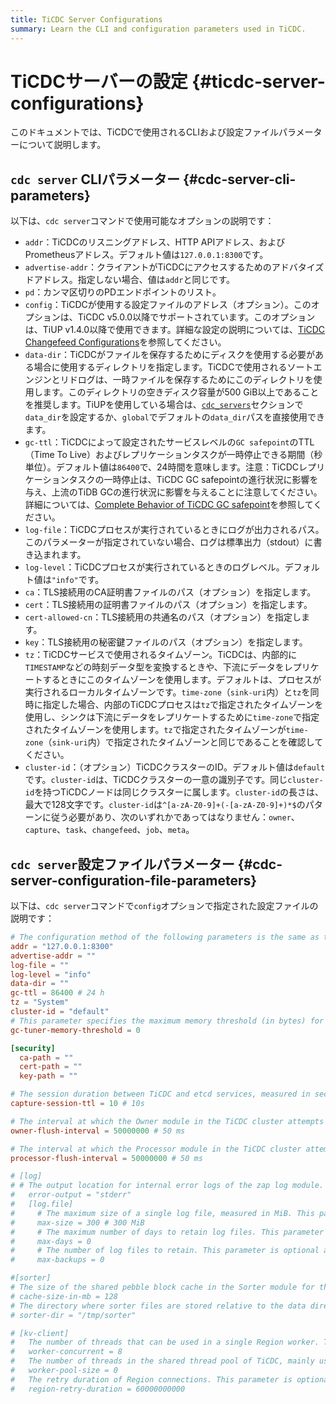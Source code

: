 ```yaml
---
title: TiCDC Server Configurations
summary: Learn the CLI and configuration parameters used in TiCDC.
---
```


# TiCDCサーバーの設定 {#ticdc-server-configurations}

このドキュメントでは、TiCDCで使用されるCLIおよび設定ファイルパラメーターについて説明します。

## `cdc server` CLIパラメーター {#cdc-server-cli-parameters}

以下は、`cdc server`コマンドで使用可能なオプションの説明です：

- `addr`：TiCDCのリスニングアドレス、HTTP APIアドレス、およびPrometheusアドレス。デフォルト値は`127.0.0.1:8300`です。
- `advertise-addr`：クライアントがTiCDCにアクセスするためのアドバタイズドアドレス。指定しない場合、値は`addr`と同じです。
- `pd`：カンマ区切りのPDエンドポイントのリスト。
- `config`：TiCDCが使用する設定ファイルのアドレス（オプション）。このオプションは、TiCDC v5.0.0以降でサポートされています。このオプションは、TiUP v1.4.0以降で使用できます。詳細な設定の説明については、[TiCDC Changefeed Configurations](/ticdc/ticdc-changefeed-config.md)を参照してください。
- `data-dir`：TiCDCがファイルを保存するためにディスクを使用する必要がある場合に使用するディレクトリを指定します。TiCDCで使用されるソートエンジンとリドログは、一時ファイルを保存するためにこのディレクトリを使用します。このディレクトリの空きディスク容量が500 GiB以上であることを推奨します。TiUPを使用している場合は、[`cdc_servers`](/tiup/tiup-cluster-topology-reference.md#cdc_servers)セクションで`data_dir`を設定するか、`global`でデフォルトの`data_dir`パスを直接使用できます。
- `gc-ttl`：TiCDCによって設定されたサービスレベルの`GC safepoint`のTTL（Time To Live）およびレプリケーションタスクが一時停止できる期間（秒単位）。デフォルト値は`86400`で、24時間を意味します。注意：TiCDCレプリケーションタスクの一時停止は、TiCDC GC safepointの進行状況に影響を与え、上流のTiDB GCの進行状況に影響を与えることに注意してください。詳細については、[Complete Behavior of TiCDC GC safepoint](/ticdc/ticdc-faq.md#what-is-the-complete-behavior-of-ticdc-garbage-collection-gc-safepoint)を参照してください。
- `log-file`：TiCDCプロセスが実行されているときにログが出力されるパス。このパラメーターが指定されていない場合、ログは標準出力（stdout）に書き込まれます。
- `log-level`：TiCDCプロセスが実行されているときのログレベル。デフォルト値は`"info"`です。
- `ca`：TLS接続用のCA証明書ファイルのパス（オプション）を指定します。
- `cert`：TLS接続用の証明書ファイルのパス（オプション）を指定します。
- `cert-allowed-cn`：TLS接続用の共通名のパス（オプション）を指定します。
- `key`：TLS接続用の秘密鍵ファイルのパス（オプション）を指定します。
- `tz`：TiCDCサービスで使用されるタイムゾーン。TiCDCは、内部的に`TIMESTAMP`などの時刻データ型を変換するときや、下流にデータをレプリケートするときにこのタイムゾーンを使用します。デフォルトは、プロセスが実行されるローカルタイムゾーンです。`time-zone`（`sink-uri`内）と`tz`を同時に指定した場合、内部のTiCDCプロセスは`tz`で指定されたタイムゾーンを使用し、シンクは下流にデータをレプリケートするために`time-zone`で指定されたタイムゾーンを使用します。`tz`で指定されたタイムゾーンが`time-zone`（`sink-uri`内）で指定されたタイムゾーンと同じであることを確認してください。
- `cluster-id`：（オプション）TiCDCクラスターのID。デフォルト値は`default`です。`cluster-id`は、TiCDCクラスターの一意の識別子です。同じ`cluster-id`を持つTiCDCノードは同じクラスターに属します。`cluster-id`の長さは、最大で128文字です。`cluster-id`は`^[a-zA-Z0-9]+(-[a-zA-Z0-9]+)*$`のパターンに従う必要があり、次のいずれかであってはなりません：`owner`、`capture`、`task`、`changefeed`、`job`、`meta`。

## `cdc server`設定ファイルパラメーター {#cdc-server-configuration-file-parameters}

以下は、`cdc server`コマンドで`config`オプションで指定された設定ファイルの説明です：

```toml
# The configuration method of the following parameters is the same as that of CLI parameters, but the CLI parameters have higher priorities.
addr = "127.0.0.1:8300"
advertise-addr = ""
log-file = ""
log-level = "info"
data-dir = ""
gc-ttl = 86400 # 24 h
tz = "System"
cluster-id = "default"
# This parameter specifies the maximum memory threshold (in bytes) for tuning GOGC. Setting a smaller threshold increases the GC frequency. Setting a larger threshold reduces GC frequency and consumes more memory resources for the TiCDC process. Once the memory usage exceeds this threshold, GOGC Tuner stops working. The default value is 0, indicating that GOGC Tuner is disabled.
gc-tuner-memory-threshold = 0

[security]
  ca-path = ""
  cert-path = ""
  key-path = ""

# The session duration between TiCDC and etcd services, measured in seconds. This parameter is optional and its default value is 10.
capture-session-ttl = 10 # 10s

# The interval at which the Owner module in the TiCDC cluster attempts to push the replication progress. This parameter is optional and its default value is `50000000` nanoseconds (that is, 50 milliseconds). You can configure this parameter in two ways: specifying only the number (for example, configuring it as `40000000` represents 40000000 nanoseconds, which is 40 milliseconds), or specifying both the number and unit (for example, directly configuring it as `40ms`).
owner-flush-interval = 50000000 # 50 ms

# The interval at which the Processor module in the TiCDC cluster attempts to push the replication progress. This parameter is optional and its default value is `50000000` nanoseconds (that is, 50 milliseconds). The configuration method of this parameter is the same as that of `owner-flush-interval`.
processor-flush-interval = 50000000 # 50 ms

# [log]
# # The output location for internal error logs of the zap log module. This parameter is optional and its default value is "stderr".
#   error-output = "stderr"
#   [log.file]
#     # The maximum size of a single log file, measured in MiB. This parameter is optional and its default value is 300.
#     max-size = 300 # 300 MiB
#     # The maximum number of days to retain log files. This parameter is optional and its default value is `0`, indicating never to delete.
#     max-days = 0
#     # The number of log files to retain. This parameter is optional and its default value is `0`, indicating to keep all log files.
#     max-backups = 0

#[sorter]
# The size of the shared pebble block cache in the Sorter module for the 8 pebble DBs started by default, measured in MiB. The default value is 128.
# cache-size-in-mb = 128
# The directory where sorter files are stored relative to the data directory (`data-dir`). This parameter is optional and its default value is "/tmp/sorter".
# sorter-dir = "/tmp/sorter"

# [kv-client]
#   The number of threads that can be used in a single Region worker. This parameter is optional and its default value is 8.
#   worker-concurrent = 8
#   The number of threads in the shared thread pool of TiCDC, mainly used for processing KV events. This parameter is optional and its default value is 0, indicating that the default pool size is twice the number of CPU cores.
#   worker-pool-size = 0
#   The retry duration of Region connections. This parameter is optional and its default value is `60000000000` nanoseconds (that is, 1 minute). You can configure this parameter in two ways: specifying only the number (for example, configuring it as `50000000` represents 50000000 nanoseconds, which is 50 milliseconds), or specifying both the number and unit (for example, directly configuring it as `50ms`).
#   region-retry-duration = 60000000000
```
